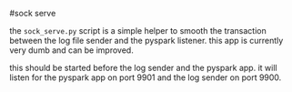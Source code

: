 #sock serve

the `sock_serve.py` script is a simple helper to smooth the transaction
between the log file sender and the pyspark listener. this app is currently
very dumb and can be improved.

this should be started before the log sender and the pyspark app. it will
listen for the pyspark app on port 9901 and the log sender on port 9900.
